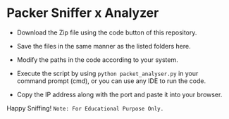 # Packer Sniffer x Analyzer

* Download the Zip file using the code button of this repository.
  
* Save the files in the same manner as the listed folders here.

* Modify the paths in the code according to your system.

* Execute the script by using `python packet_analyser.py` in your command prompt (cmd), or you can use any IDE to run the code.

* Copy the IP address along with the port and paste it into your browser.

 Happy Sniffing! `Note: For Educational Purpose Only.`
